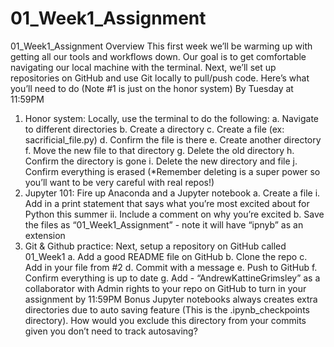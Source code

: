 # 01_Week1_Assignment
01_Week1_Assignment
Overview
This first week we’ll be warming up with getting all our tools and workflows down. Our goal is to
get comfortable navigating our local machine with the terminal. Next, we’ll set up repositories on
GitHub and use Git locally to pull/push code.
Here’s what you’ll need to do (Note #1 is just on the honor system)
By Tuesday at 11:59PM
1. Honor system: Locally, use the terminal to do the following:
a. Navigate to different directories
b. Create a directory
c. Create a file (ex: sacrificial_file.py)
d. Confirm the file is there
e. Create another directory
f. Move the new file to that directory
g. Delete the old directory
h. Confirm the directory is gone
i. Delete the new directory and file
j. Confirm everything is erased (*Remember deleting is a super power so you’ll
want to be very careful with real repos!)
2. Jupyter 101: Fire up Anaconda and a Jupyter notebook
a. Create a file
i. Add in a print statement that says what you’re most excited about for
Python this summer
ii. Include a comment on why you’re excited
b. Save the files as “01_Week1_Assignment” - note it will have “ipnyb” as an
extension
3. Git & Github practice: Next, setup a repository on GitHub called 01_Week1
a. Add a good README file on GitHub
b. Clone the repo
c. Add in your file from #2
d. Commit with a message
e. Push to GitHub
f. Confirm everything is up to date
g. Add - “AndrewKattineGrimsley” as a collaborator with Admin rights to your repo
on GitHub to turn in your assignment by 11:59PM
Bonus
Jupyter notebooks always creates extra directories due to auto saving feature (This is the
.ipynb_checkpoints directory). How would you exclude this directory from your commits given
you don’t need to track autosaving?
